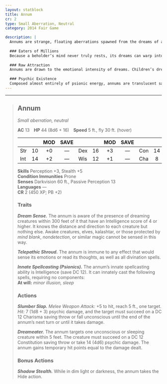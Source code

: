 ```yaml
---
layout: statblock
title: Annum
cr: 2
type: Small Aberration, Neutral
category: 2014 Fair Game

description: |
  Annums are strange, floating aberrations spawned from the dreams of an eternally hungry beholder. Born from psychic energy, these creatures feed upon dreams, leaving behind a fog tinted by the emotions they consume. Pink mist trails from pleasant dreams, while black vapor follows the nightmares they devour.
  
  ### Eaters of Millions
  Because a beholder’s mind never truly rests, its dreams can warp into physical forms. Most of the time, such dreams spawn more beholders. In rarer cases, however, they give birth to annums—hungry dream parasites that drift silently through the night, drawn to sleeping minds. They often appear harmless or even endearing, luring creatures into slumber before feeding on their dreams.
  
  ### Raw Attraction
  Annums are drawn to the emotional intensity of dreams. Children’s dreams attract them the most, bursting with pure imagination and fear. As they feed, a thin fog forms around them—the visible manifestation of psychic essence being drained.
  
  ### Psychic Existence
  Composed almost entirely of psionic energy, annums are translucent save for their glowing red eyes. Prolonged contact with one can cause migraines, confusion, and paranoia. They are silent but ever watchful, drifting like sentient mist between the waking and dreaming worlds.
---
```


___
> ## Annum
> *Small aberration, neutral*
>
> **AC** 13 **HP** 44 (8d6 + 16) **Speed** 5 ft., fly 30 ft. (hover)
>
> | | | MOD | SAVE | | | MOD | SAVE | | | MOD | SAVE |
> |:--|:-:|:----:|:----:|:--|:-:|:----:|:----:|:--|:-:|:----:|:----:|
> |Str|10| +0 | — |Dex|16| +3 | — |Con|14| +2 | — |
> |Int|14| +2 | — |Wis|12| +1 | — |Cha|8| -1 | — |
>
> **Skills** Perception +3, Stealth +5  
> **Condition Immunities** Prone  
> **Senses** Darkvision 60 ft., Passive Perception 13  
> **Languages** —  
> **CR** 2 (450 XP; PB +2)
>
> ### Traits
>
> ***Dream Sense.*** The annum is aware of the presence of dreaming creatures within 300 feet of it that have an Intelligence score of 4 or higher. It knows the distance and direction to each creature but nothing else. Awake creatures, elves, kalashtar, or those protected by *mind blank*, *nondetection*, or similar magic cannot be sensed in this way.  
>
> ***Telepathic Shroud.*** The annum is immune to any effect that would sense its emotions or read its thoughts, as well as all divination spells.  
>
> ***Innate Spellcasting (Psionics).*** The annum’s innate spellcasting ability is Intelligence (save DC 12). It can innately cast the following spells, requiring no components:  
> **At will:** *minor illusion, sleep*
>
> ### Actions
>
> ***Slumber Slap.*** *Melee Weapon Attack:* +5 to hit, reach 5 ft., one target. *Hit:* 7 (1d8 + 3) psychic damage, and the target must succeed on a DC 12 Charisma saving throw or fall unconscious until the end of the annum’s next turn or until it takes damage.  
>
> ***Dreameater.*** The annum targets one unconscious or sleeping creature within 5 feet. The creature must succeed on a DC 12 Constitution saving throw or take 14 (4d6) psychic damage. The annum gains temporary hit points equal to the damage dealt.
>
> ### Bonus Actions
>
> ***Shadow Stealth.*** While in dim light or darkness, the annum takes the Hide action.
